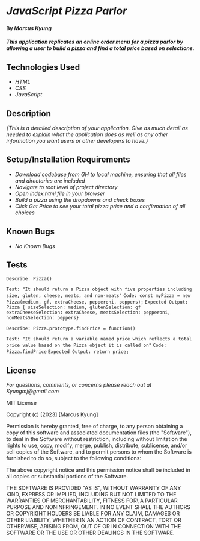 # _JavaScript Pizza Parlor_

#### By _**Marcus Kyung**_

#### _This application replicates an online order menu for a pizza parlor by allowing a user to build a pizza and find a total price based on selections._

## Technologies Used

* _HTML_
* _CSS_
* _JavaScript_

## Description

_{This is a detailed description of your application. Give as much detail as needed to explain what the application does as well as any other information you want users or other developers to have.}_

## Setup/Installation Requirements

* _Download codebase from GH to local machine, ensuring that all files and directories are included_
* _Navigate to root level of project directory_
* _Open index.html file in your browser_
* _Build a pizza using the dropdowns and check boxes_
* _Click Get Price to see your total pizza price and a confirmation of all choices_

## Known Bugs

* _No Known Bugs_

## Tests
```Describe: Pizza()```

```Test: "It should return a Pizza object with five properties including size, gluten, cheese, meats, and non-meats"```
```Code: const myPizza = new Pizza(medium, gf, extraCheese, pepperoni, peppers);```
```Expected Output: Pizza { sizeSelection: medium, glutenSelection: gf extraCheeseSelection: extraCheese, meatsSelection: pepperoni, nonMeatsSelection: peppers}```


```Describe: Pizza.prototype.findPrice = function()```

```Test: "It should return a variable named price which reflects a total price value based on the Pizza object it is called on"```
```Code: Pizza.findPrice```
```Expected Output: return price;```

## License

_For questions, comments, or concerns please reach out at Kyungmj@gmail.com_

MIT License

Copyright (c) [2023] [Marcus Kyung]

Permission is hereby granted, free of charge, to any person obtaining a copy of this software and associated documentation files (the "Software"), to deal
in the Software without restriction, including without limitation the rights to use, copy, modify, merge, publish, distribute, sublicense, and/or sell copies of the Software, and to permit persons to whom the Software is furnished to do so, subject to the following conditions: 

The above copyright notice and this permission notice shall be included in all copies or substantial portions of the Software.

THE SOFTWARE IS PROVIDED "AS IS", WITHOUT WARRANTY OF ANY KIND, EXPRESS OR IMPLIED, INCLUDING BUT NOT LIMITED TO THE WARRANTIES OF MERCHANTABILITY, FITNESS FOR\ A PARTICULAR PURPOSE AND NONINFRINGEMENT. IN NO EVENT SHALL THE AUTHORS OR COPYRIGHT HOLDERS BE LIABLE FOR ANY CLAIM, DAMAGES OR OTHER LIABILITY, WHETHER IN AN ACTION OF CONTRACT, TORT OR OTHERWISE, ARISING FROM, OUT OF OR IN CONNECTION WITH THE SOFTWARE OR THE USE OR OTHER DEALINGS IN THE SOFTWARE.